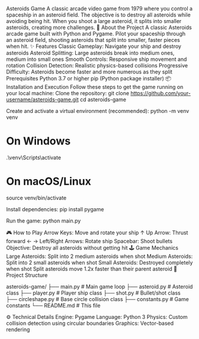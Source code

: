 Asteroids Game
A classic arcade video game from 1979 where you control a spaceship in an asteroid field. The objective is to destroy all asteroids while avoiding being hit. When you shoot a large asteroid, it splits into smaller asteroids, creating more challenges.
🚀 About the Project
A classic Asteroids arcade game built with Python and Pygame. Pilot your spaceship through an asteroid field, shooting asteroids that split into smaller, faster pieces when hit.
✨ Features
Classic Gameplay: Navigate your ship and destroy asteroids
Asteroid Splitting: Large asteroids break into medium ones, medium into small ones
Smooth Controls: Responsive ship movement and rotation
Collision Detection: Realistic physics-based collisions
Progressive Difficulty: Asteroids become faster and more numerous as they split
Prerequisites
Python 3.7 or higher
pip (Python package installer)
📦 Installation and Execution
Follow these steps to get the game running on your local machine:
Clone the repository:
git clone https://github.com/your-username/asteroids-game.git
cd asteroids-game


Create and activate a virtual environment (recommended):
python -m venv venv
# On Windows
.\venv\Scripts\activate
# On macOS/Linux
source venv/bin/activate


Install dependencies:
pip install pygame


Run the game:
python main.py


🎮 How to Play
Arrow Keys: Move and rotate your ship
↑ Up Arrow: Thrust forward
← → Left/Right Arrows: Rotate ship
Spacebar: Shoot bullets
Objective: Destroy all asteroids without getting hit
🕹️ Game Mechanics
Large Asteroids: Split into 2 medium asteroids when shot
Medium Asteroids: Split into 2 small asteroids when shot
Small Asteroids: Destroyed completely when shot
Split asteroids move 1.2x faster than their parent asteroid
📂 Project Structure

asteroids-game/
├── main.py             # Main game loop
├── asteroid.py         # Asteroid class
├── player.py           # Player ship class
├── shot.py             # Bullet/shot class
├── circleshape.py      # Base circle collision class
├── constants.py        # Game constants
└── README.md           # This file


⚙️ Technical Details
Engine: Pygame
Language: Python 3
Physics: Custom collision detection using circular boundaries
Graphics: Vector-based rendering

